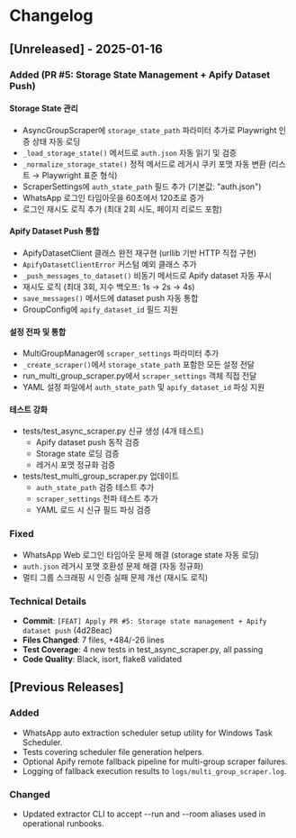 # Changelog

## [Unreleased] - 2025-01-16

### Added (PR #5: Storage State Management + Apify Dataset Push)

#### Storage State 관리
- AsyncGroupScraper에 `storage_state_path` 파라미터 추가로 Playwright 인증 상태 자동 로딩
- `_load_storage_state()` 메서드로 `auth.json` 자동 읽기 및 검증
- `_normalize_storage_state()` 정적 메서드로 레거시 쿠키 포맷 자동 변환 (리스트 → Playwright 표준 형식)
- ScraperSettings에 `auth_state_path` 필드 추가 (기본값: "auth.json")
- WhatsApp 로그인 타임아웃을 60초에서 120초로 증가
- 로그인 재시도 로직 추가 (최대 2회 시도, 페이지 리로드 포함)

#### Apify Dataset Push 통합
- ApifyDatasetClient 클래스 완전 재구현 (urllib 기반 HTTP 직접 구현)
- `ApifyDatasetClientError` 커스텀 예외 클래스 추가
- `_push_messages_to_dataset()` 비동기 메서드로 Apify dataset 자동 푸시
- 재시도 로직 (최대 3회, 지수 백오프: 1s → 2s → 4s)
- `save_messages()` 메서드에 dataset push 자동 통합
- GroupConfig에 `apify_dataset_id` 필드 지원

#### 설정 전파 및 통합
- MultiGroupManager에 `scraper_settings` 파라미터 추가
- `_create_scraper()`에서 `storage_state_path` 포함한 모든 설정 전달
- run_multi_group_scraper.py에서 `scraper_settings` 객체 직접 전달
- YAML 설정 파일에서 `auth_state_path` 및 `apify_dataset_id` 파싱 지원

#### 테스트 강화
- tests/test_async_scraper.py 신규 생성 (4개 테스트)
  - Apify dataset push 동작 검증
  - Storage state 로딩 검증
  - 레거시 포맷 정규화 검증
- tests/test_multi_group_scraper.py 업데이트
  - `auth_state_path` 검증 테스트 추가
  - `scraper_settings` 전파 테스트 추가
  - YAML 로드 시 신규 필드 파싱 검증

### Fixed
- WhatsApp Web 로그인 타임아웃 문제 해결 (storage state 자동 로딩)
- `auth.json` 레거시 포맷 호환성 문제 해결 (자동 정규화)
- 멀티 그룹 스크래핑 시 인증 실패 문제 개선 (재시도 로직)

### Technical Details
- **Commit**: `[FEAT] Apply PR #5: Storage state management + Apify dataset push` (4d28eac)
- **Files Changed**: 7 files, +484/-26 lines
- **Test Coverage**: 4 new tests in test_async_scraper.py, all passing
- **Code Quality**: Black, isort, flake8 validated

## [Previous Releases]
### Added
- WhatsApp auto extraction scheduler setup utility for Windows Task Scheduler.
- Tests covering scheduler file generation helpers.
- Optional Apify remote fallback pipeline for multi-group scraper failures.
- Logging of fallback execution results to `logs/multi_group_scraper.log`.

### Changed
- Updated extractor CLI to accept --run and --room aliases used in operational runbooks.
